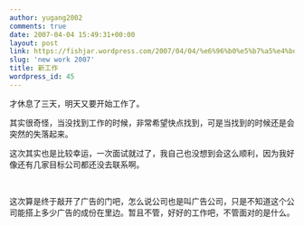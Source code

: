 ```yaml
---
author: yugang2002
comments: true
date: 2007-04-04 15:49:31+00:00
layout: post
link: https://fishjar.wordpress.com/2007/04/04/%e6%96%b0%e5%b7%a5%e4%bd%9c/
slug: 'new work 2007'
title: 新工作
wordpress_id: 45
---
```


才休息了三天，明天又要开始工作了。




其实很奇怪，当没找到工作的时候，非常希望快点找到，可是当找到的时候还是会突然的失落起来。




这次其实也是比较幸运，一次面试就过了，我自己也没想到会这么顺利，因为我好像还有几家目标公司都还没去联系啊。




 




这次算是终于敲开了广告的门吧，怎么说公司也是叫广告公司，只是不知道这个公司能搭上多少广告的成份在里边。暂且不管，好好的工作吧，不管面对的是什么。
